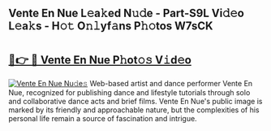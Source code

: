 ## Vente En Nue L𝚎a𝚔ed N𝚞𝚍e - Part-S9L Vi𝚍𝚎o L𝚎a𝚔s - H𝚘𝚝 O𝚗𝚕yf𝚊ns P𝚑𝚘tos W7sCK

# <h2><a href="http://kf86o0g.oniu.top/?m=Vente+En+Nue">🔗👉 🔴 Vente En Nue P𝚑ot𝚘𝚜 V𝚒d𝚎o</a></h2>

[![Vente En Nue Nu𝚍e𝚜](https://i.imgur.com/0qMVB7G.gif)](http://kf86o0g.oniu.top/?m=Vente+En+Nue)
Web-based artist and dance performer Vente En Nue, recognized for publishing dance and lifestyle tutorials through solo and collaborative dance acts and brief films. Vente En Nue's public image is marked by its friendly and approachable nature, but the complexities of his personal life remain a source of fascination and intrigue.  
